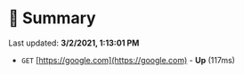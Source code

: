# 📖 Summary
Last updated: **3/2/2021, 1:13:01 PM**

- `GET` [https://google.com](https://google.com) - **Up** (117ms)
